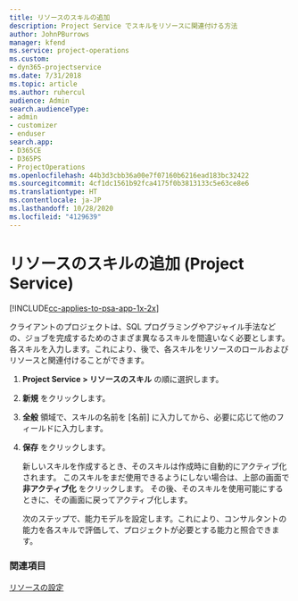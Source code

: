 ```yaml
---
title: リソースのスキルの追加
description: Project Service でスキルをリソースに関連付ける方法
author: JohnPBurrows
manager: kfend
ms.service: project-operations
ms.custom:
- dyn365-projectservice
ms.date: 7/31/2018
ms.topic: article
ms.author: ruhercul
audience: Admin
search.audienceType:
- admin
- customizer
- enduser
search.app:
- D365CE
- D365PS
- ProjectOperations
ms.openlocfilehash: 44b3d3cbb36a00e7f07160b6216ead183bc32422
ms.sourcegitcommit: 4cf1dc1561b92fca4175f0b3813133c5e63ce8e6
ms.translationtype: HT
ms.contentlocale: ja-JP
ms.lasthandoff: 10/28/2020
ms.locfileid: "4129639"
---
```

# <a name="add-resource-skills-project-service"></a>リソースのスキルの追加 (Project Service)

[!INCLUDE[cc-applies-to-psa-app-1x-2x](../includes/cc-applies-to-psa-app-1x-2x.md)]

クライアントのプロジェクトは、SQL プログラミングやアジャイル手法などの、ジョブを完成するためのさまざま異なるスキルを間違いなく必要とします。 各スキルを入力します。これにより、後で、各スキルをリソースのロールおよびリソースと関連付けることができます。  
  
1. **Project Service > リソースのスキル** の順に選択します。  
  
2. **新規** をクリックします。  
  
3. **全般** 領域で、スキルの名前を [名前] に入力してから、必要に応じて他のフィールドに入力します。  
  
4. **保存** をクリックします。  
  
   新しいスキルを作成するとき、そのスキルは作成時に自動的にアクティブ化されます。 このスキルをまだ使用できるようにしない場合は、上部の画面で **非アクティブ化** をクリックします。 その後、そのスキルを使用可能にするときに、その画面に戻ってアクティブ化します。  
  
   次のステップで、能力モデルを設定します。これにより、コンサルタントの能力を各スキルで評価して、プロジェクトが必要とする能力と照合できます。  
  
### <a name="see-also"></a>関連項目  
 [リソースの設定](../psa/set-up-resources.md)

